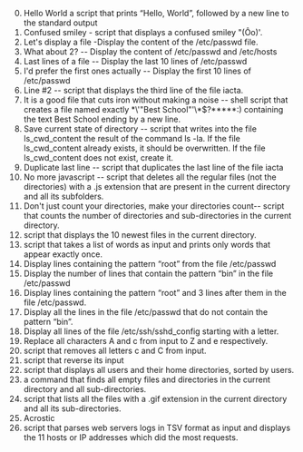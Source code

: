 0. Hello World a script that prints “Hello, World”, followed by a new line to the standard output
1. Confused smiley - script that displays a confused smiley "(Ôo)'.
2. Let's display a file -Display the content of the /etc/passwd file.
3. What about 2? -- Display the content of /etc/passwd and /etc/hosts
4. Last lines of a file -- Display the last 10 lines of /etc/passwd
5. I'd prefer the first ones actually -- Display the first 10 lines of /etc/passwd
6. Line #2 -- script that displays the third line of the file iacta.
7. It is a good file that cuts iron without making a noise -- shell script that creates a file named exactly \*\\'"Best School"\'\\*$\?\*\*\*\*\*:) containing the text Best School ending by a new line.
8. Save current state of directory -- script that writes into the file ls_cwd_content the result of the command ls -la. If the file ls_cwd_content already exists, it should be overwritten. If the file ls_cwd_content does not exist, create it.
9. Duplicate last line -- script that duplicates the last line of the file iacta
10. No more javascript -- script that deletes all the regular files (not the directories) with a .js extension that are present in the current directory and all its subfolders.
11. Don't just count your directories, make your directories count-- script that counts the number of directories and sub-directories in the current directory.
12. script that displays the 10 newest files in the current directory.
13. script that takes a list of words as input and prints only words that appear exactly once.
14. Display lines containing the pattern “root” from the file /etc/passwd
15. Display the number of lines that contain the pattern “bin” in the file /etc/passwd
16. Display lines containing the pattern “root” and 3 lines after them in the file /etc/passwd.
17. Display all the lines in the file /etc/passwd that do not contain the pattern “bin”.
18. Display all lines of the file /etc/ssh/sshd_config starting with a letter.
19. Replace all characters A and c from input to Z and e respectively.
20. script that removes all letters c and C from input.
21. script that reverse its input
22. script that displays all users and their home directories, sorted by users.
23. a command that finds all empty files and directories in the current directory and all sub-directories.
24. script that lists all the files with a .gif extension in the current directory and all its sub-directories.
25. Acrostic
26. script that parses web servers logs in TSV format as input and displays the 11 hosts or IP addresses which did the most requests. 






